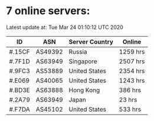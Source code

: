 # 7 online servers:

Latest update at: Tue Mar 24 01:10:12 UTC 2020

| ID | ASN | Server Country | Online |
| -- | --- | -------------- | ------ |
| #.15CF | AS49392 | Russia | 1259 hrs |
| #.7F1D | AS63949 | Singapore | 2507 hrs |
| #.9FC3 | AS53889 | United States | 2354 hrs |
| #.E069 | AS40065 | United States | 1243 hrs |
| #.BD3E | AS63888 | Hong Kong | 386 hrs |
| #.2A79 | AS63949 | Japan | 23 hrs |
| #.F7DA | AS45102 | United States | 533 hrs |

